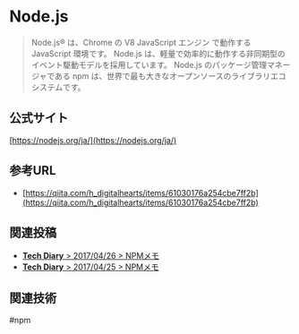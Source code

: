 # Node.js

>Node.js® は、Chrome の V8 JavaScript エンジン で動作する JavaScript 環境です。
>Node.js は、軽量で効率的に動作する非同期型のイベント駆動モデルを採用しています。
>Node.js のパッケージ管理マネージャである npm は、世界で最も大きなオープンソースのライブラリエコシステムです。


## 公式サイト
[https://nodejs.org/ja/](https://nodejs.org/ja/)

## 参考URL
* [https://qiita.com/h_digitalhearts/items/61030176a254cbe7ff2b](https://qiita.com/h_digitalhearts/items/61030176a254cbe7ff2b)

## 関連投稿
* [<b>Tech Diary</b> &gt; 2017/04/26 &gt; NPMメモ](/diary/2018-04-26.html#npm%E3%83%A1%E3%83%A2)
* [<b>Tech Diary</b> &gt; 2017/04/25 &gt; NPMメモ](/diary/2018-04-25.html#npm%E3%83%A1%E3%83%A2)

## 関連技術
#npm